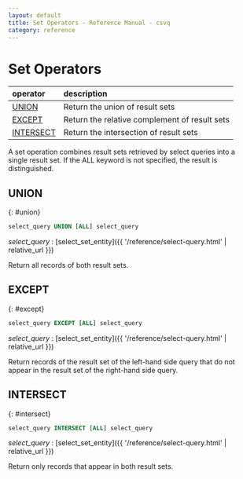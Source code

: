 ```yaml
---
layout: default
title: Set Operators - Reference Manual - csvq
category: reference
---
```


# Set Operators

| operator | description |
| :- | :- |
| [UNION](#union) | Return the union of result sets |
| [EXCEPT](#except)   | Return the relative complement of result sets  |
| [INTERSECT](#intersect) | Return the intersection of result sets |

A set operation combines result sets retrieved by select queries into a single result set.
If the ALL keyword is not specified, the result is distinguished.

## UNION
{: #union}

```sql
select_query UNION [ALL] select_query
```

_select_query_
: [select_set_entity]({{ '/reference/select-query.html' | relative_url }})

Return all records of both result sets.

## EXCEPT
{: #except}

```sql
select_query EXCEPT [ALL] select_query
```

_select_query_
: [select_set_entity]({{ '/reference/select-query.html' | relative_url }})

Return records of the result set of the left-hand side query that do not appear in the result set of the right-hand side query.

## INTERSECT
{: #intersect}

```sql
select_query INTERSECT [ALL] select_query
```

_select_query_
: [select_set_entity]({{ '/reference/select-query.html' | relative_url }})

Return only records that appear in both result sets.
